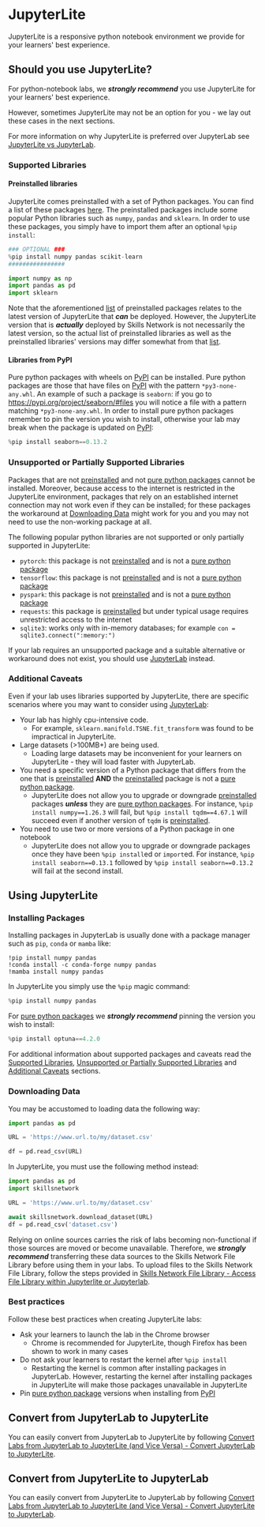 # JupyterLite

JupyterLite is a responsive python notebook environment we provide for your learners' best experience.

## Should you use JupyterLite?

For python-notebook labs, we ***strongly recommend*** you use JupyterLite for your learners' best experience.

However, sometimes JupyterLite may not be an option for you - we lay out these cases in the next sections.

For more information on why JupyterLite is preferred over JupyterLab see [JupyterLite vs JupyterLab](../jupyterlite-vs-jupyterlab).

<!-- ### Supported libraries

Many popular python science libraries are compadible with JupyterLite:
 - `numpy`
 - `sklearn`
 - `scipy`
 - `pandas`
 - `matplotlib`
 - `plotly`
 - `seaborn`
 - And many more -->


### Supported Libraries

#### Preinstalled libraries
JupyterLite comes preinstalled with a set of Python packages. You can find a list of these packages [here](https://pyodide.org/en/latest/usage/packages-in-pyodide.html). The preinstalled packages include some popular Python libraries such as `numpy`, `pandas` and `sklearn`. In order to use these packages, you simply have to import them after an optional `%pip install`:
```python
### OPTIONAL ###
%pip install numpy pandas scikit-learn
################

import numpy as np
import pandas as pd
import sklearn
```

Note that the aforementioned [list](https://pyodide.org/en/latest/usage/packages-in-pyodide.html) of preinstalled packages relates to the latest version of JupyterLite that ***can*** be deployed. However, the JupyterLite version that is ***actually*** deployed by Skills Network is not necessarily the latest version, so the actual list of preinstalled libraries as well as the preinstalled libraries' versions may differ somewhat from that [list](https://pyodide.org/en/latest/usage/packages-in-pyodide.html).

#### Libraries from PyPI
Pure python packages with wheels on [PyPI](https://pypi.org/) can be installed. Pure python packages are those that have files on [PyPI](https://pypi.org/) with the pattern `*py3-none-any.whl`. An example of such a package is `seaborn`: if you go to https://pypi.org/project/seaborn/#files you will notice a file with a pattern matching `*py3-none-any.whl`. In order to install pure python packages remember to pin the version you wish to install, otherwise your lab may break when the package is updated on [PyPI](https://pypi.org/):
```python
%pip install seaborn==0.13.2
```

### Unsupported or Partially Supported Libraries

Packages that are not [preinstalled](#preinstalled-libraries) and not [pure python packages](#libraries-from-pypi) cannot be installed. Moreover, because access to the internet is restricted in the JupyterLite environment, packages that rely on an established internet connection may not work even if they can be installed; for these packages the workaround at [Downloading Data](#downloading-data) might work for you and you may not need to use the non-working package at all. 

The following popular python libraries are not supported or only partially supported in JupyterLite:


 - `pytorch`: this package is not [preinstalled](#preinstalled-libraries) and is not a [pure python package](#libraries-from-pypi)
 - `tensorflow`: this package is not [preinstalled](#preinstalled-libraries) and is not a [pure python package](#libraries-from-pypi)
 - `pyspark`: this package is not [preinstalled](#preinstalled-libraries) and is not a [pure python package](#libraries-from-pypi)
 - `requests`: this package is [preinstalled](#preinstalled-libraries) but under typical usage requires unrestricted access to the internet
 - `sqlite3`: works only with in-memory databases; for example `con = sqlite3.connect(":memory:")`

If your lab requires an unsupported package and a suitable alternative or workaround does not exist, you should use [JupyterLab](./jupyterlab) instead.

### Additional Caveats

Even if your lab uses libraries supported by JupyterLite, there are specific scenarios where you may want to consider using [JupyterLab](./jupyterlab):

 - Your lab has highly cpu-intensive code.
   - For example, `sklearn.manifold.TSNE.fit_transform` was found to be impractical in JupyterLite.
 - Large datasets (>100MB+) are being used.
   - Loading large datasets may be inconvenient for your learners on JupyterLite - they will load faster with JupyterLab.
 - You need a specific version of a Python package that differs from the one that is [preinstalled](#preinstalled-libraries) **AND** the [preinstalled](#preinstalled-libraries) package is not a [pure python package](#libraries-from-pypi).
   - JupyterLite does not allow you to upgrade or downgrade [preinstalled](#preinstalled-libraries) packages ***unless*** they are [pure python packages](#libraries-from-pypi). For instance, `%pip install numpy==1.26.3` will fail, but `%pip install tqdm==4.67.1` will succeed even if another version of `tqdm` is [preinstalled](#preinstalled-libraries).
 - You need to use two or more versions of a Python package in one notebook
   - JupyterLite does not allow you to upgrade or downgrade packages once they have been `%pip install`ed or `import`ed. For instance, `%pip install seaborn==0.13.1` followed by `%pip install seaborn==0.13.2` will fail at the second install.

## Using JupyterLite

### Installing Packages

Installing packages in JupyterLab is usually done with a package manager such as `pip`, `conda` or `mamba` like:

```
!pip install numpy pandas
!conda install -c conda-forge numpy pandas
!mamba install numpy pandas
```

In JupyterLite you simply use the `%pip` magic command:

```python
%pip install numpy pandas
```

For [pure python packages](#libraries-from-pypi) we ***strongly recommend*** pinning the version you wish to install:
```python
%pip install optuna==4.2.0
```

For additional information about supported packages and caveats read the [Supported Libraries](#supported-libraries), [Unsupported or Partially Supported Libraries](#unsupported-or-partially-supported-libraries) and [Additional Caveats](#additional-caveats) sections.

### Downloading Data

You may be accustomed to loading data the following way:

```python
import pandas as pd

URL = 'https://www.url.to/my/dataset.csv'

df = pd.read_csv(URL)
```

In JupyterLite, you must use the following method instead:

```python
import pandas as pd
import skillsnetwork

URL = 'https://www.url.to/my/dataset.csv'

await skillsnetwork.download_dataset(URL)
df = pd.read_csv('dataset.csv')
```

Relying on online sources carries the risk of labs becoming non-functional if those sources are moved or become unavailable. Therefore, we ***strongly recommend*** transferring these data sources to the Skills Network File Library before using them in your labs. To upload files to the Skills Network File Library, follow the steps provided in [Skills Network File Library -  Access File Library within Jupyterlite or Jupyterlab](../jupyterlab-filelibrary.md#access-file-library-within-jupyterlite-or-jupyterlab).


### Best practices

Follow these best practices when creating JupyterLite labs:

 - Ask your learners to launch the lab in the Chrome browser
   - Chrome is recommended for JupyterLite, though Firefox has been shown to work in many cases
 - Do not ask your learners to restart the kernel after `%pip install`
   - Restarting the kernel is common after installing packages in JupyterLab. However, restarting the kernel after installing packages in JupyterLite will make those packages unavailable in JupyterLite
 - Pin [pure python package](#libraries-from-pypi) versions when installing from [PyPI](https://pypi.org/)

## Convert from JupyterLab to JupyterLite

You can easily convert from JupyterLab to JupyterLite by following [Convert Labs from JupyterLab to JupyterLite (and Vice Versa) - Convert JupyterLab to JupyterLite](../convert-between-jupyterlab-and-jupyterlite#convert-jupyterlab-to-jupyterlite).

## Convert from JupyterLite to JupyterLab

You can easily convert from JupyterLite to JupyterLab by following [Convert Labs from JupyterLab to JupyterLite (and Vice Versa) - Convert JupyterLite to JupyterLab](../convert-between-jupyterlab-and-jupyterlite#convert-jupyterlite-to-jupyterlab).
